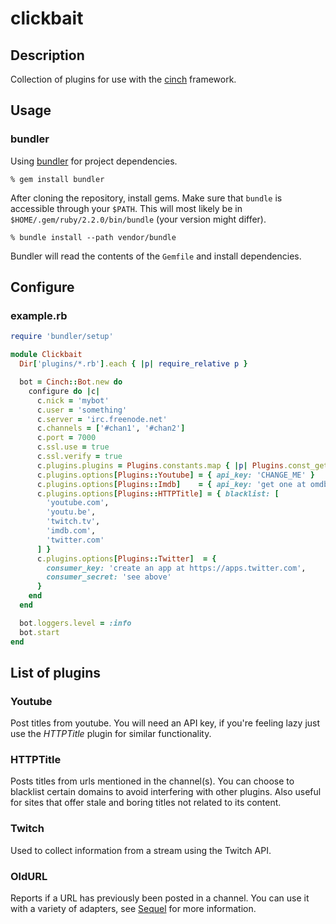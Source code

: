 clickbait
=========

Description
-----------

Collection of plugins for use with the [cinch](https://github.com/cinchrb/cinch) framework.

Usage
-----

### bundler
Using [bundler](http://bundler.io) for project dependencies.

```
% gem install bundler
```

After cloning the repository, install gems. Make sure that `bundle` is accessible through your `$PATH`. This will most likely be in `$HOME/.gem/ruby/2.2.0/bin/bundle` (your version might differ).

```
% bundle install --path vendor/bundle
```

Bundler will read the contents of the `Gemfile` and install dependencies.

Configure
-------

### example.rb

```ruby
require 'bundler/setup'

module Clickbait
  Dir['plugins/*.rb'].each { |p| require_relative p }

  bot = Cinch::Bot.new do
    configure do |c|
      c.nick = 'mybot'
      c.user = 'something'
      c.server = 'irc.freenode.net'
      c.channels = ['#chan1', '#chan2']
      c.port = 7000
      c.ssl.use = true
      c.ssl.verify = true
      c.plugins.plugins = Plugins.constants.map { |p| Plugins.const_get p }
      c.plugins.options[Plugins::Youtube] = { api_key: 'CHANGE_ME' }
      c.plugins.options[Plugins::Imdb]    = { api_key: 'get one at omdbapi.com' }
      c.plugins.options[Plugins::HTTPTitle] = { blacklist: [
        'youtube.com',
        'youtu.be',
        'twitch.tv',
        'imdb.com',
        'twitter.com'
      ] }
      c.plugins.options[Plugins::Twitter]  = {
        consumer_key: 'create an app at https://apps.twitter.com',
        consumer_secret: 'see above'
      }
    end
  end

  bot.loggers.level = :info
  bot.start
end
```

List of plugins
---------------

### Youtube
Post titles from youtube. You will need an API key, if you're feeling lazy just use the *HTTPTitle* plugin for similar functionality.

### HTTPTitle
Posts titles from urls mentioned in the channel(s). You can choose to blacklist certain domains to avoid interfering with other plugins. Also useful for sites that offer stale and boring titles not related to its content.

### Twitch
Used to collect information from a stream using the Twitch API.

### OldURL
Reports if a URL has previously been posted in a channel. You can use it with a variety of adapters, see [Sequel](https://github.com/jeremyevans/sequel) for more information.
